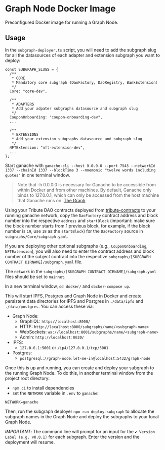 # Graph Node Docker Image

Preconfigured Docker image for running a Graph Node.

## Usage

In the `subgraph-deployer.ts` script, you will need to add the subgraph slug for all the datasources of each adapter and extension subgraph you want to deploy:

```
const SUBGRAPH_SLUGS = {
  /**
   * CORE
   * Mandatory core subgraph (DaoFactory, DaoRegistry, BankExtension)
   */
  Core: "core-dev",

  /**
   * ADAPTERS
   * Add your adpater subgraphs datasource and subgraph slug
   */
  CouponOnboarding: "coupon-onboarding-dev",
  ...

  /**
   * EXTENSIONS
   * Add your extension subgraphs datasource and subgraph slug
   */
  NFTExtension: "nft-extension-dev",
  ...
};
```

Start ganache with `ganache-cli --host 0.0.0.0 --port 7545 --networkId 1337 --chainId 1337 --blockTime 3 --mnemonic "twelve words including quotes"` in one terminal window.

> Note that -h 0.0.0.0 is necessary for Ganache to be accessible from within Docker and from other machines. By default, Ganache only binds to 127.0.0.1, which can only be accessed from the host machine that Ganache runs on. [The Graph]

[the graph]: https://thegraph.com/docs/quick-start#1.-set-up-ganache-cli

Using your Tribute DAO contracts deployed from [tribute-contracts](https://github.com/openlawteam/tribute-contracts) to your running ganache network, copy the `DaoFactory` contract address and block number into the respective `address` and `startBlock` (important: make sure the block number starts from 1 previous block, for example, if the block number is `19`, use `18` as the `startBlock`) for the `DaoFactory` source in `subgraphs/Core/subgraph.yaml`.

If you are deploying other optional subgraphs (e.g., `CouponOnboarding`, `NFTExtension`), you will also need to enter the contract address and block number of the subject contract into the respective `subgraphs/[SUBGRAPH CONTRACT DIRNAME]/subgraph.yaml` file.

The `network` in the `subgraphs/[SUBGRAPH CONTRACT DIRNAME]/subgraph.yaml` files should be set to `mainnet`.

In a new terminal window, `cd docker/` and `docker-compose up`.

This will start IPFS, Postgres and Graph Node in Docker and create persistent
data directories for IPFS and Postgres in `./data/ipfs` and `./data/postgres`. You
can access these via:

- Graph Node:
  - GraphiQL: `http://localhost:8000/`
  - HTTP: `http://localhost:8000/subgraphs/name/<subgraph-name>`
  - WebSockets: `ws://localhost:8001/subgraphs/name/<subgraph-name>`
  - Admin: `http://localhost:8020/`
- IPFS:
  - `127.0.0.1:5001` or `/ip4/127.0.0.1/tcp/5001`
- Postgres:
  - `postgresql://graph-node:let-me-in@localhost:5432/graph-node`

Once this is up and running, you can create and deploy your subgraph to the running Graph Node. To do this, in another terminal window from the project root directory:

- `npm ci` to install dependencies
- set the `NETWORK` variable in `.env` to `ganache`:

```
NETWORK=ganache
```

Then, run the subgraph deployer `npm run deploy-subgraph` to allocate the subgraph names in the Graph Node and deploy the subgraphs to your local Graph Node.

_IMPORTANT_: The command line will prompt for an input for the `✔ Version Label (e.g. v0.0.1)` for each subgraph. Enter the version and the deployment will resume.
